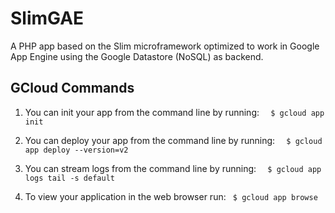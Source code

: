 # SlimGAE

A PHP app based on the Slim microframework optimized to work in Google App Engine using the Google Datastore (NoSQL) as backend.

## GCloud Commands

1. You can init your app from the command line by running:
`  $ gcloud app init`

2. You can deploy your app from the command line by running:
`  $ gcloud app deploy --version=v2`

3. You can stream logs from the command line by running:
`  $ gcloud app logs tail -s default`

2. To view your application in the web browser run:
` $ gcloud app browse`
